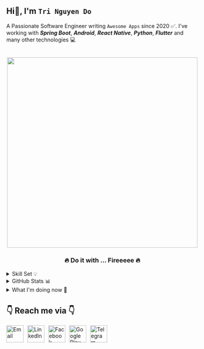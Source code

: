 <!-- <img src="assets/gif/developer.gif" width="100%"/> -->

<div align="start">
 
## Hi👋, I'm `Tri Nguyen Do`
A Passionate Software Engineer writing `Awesome Apps` since 2020 ✅. I've working with ***Spring Boot***, ***Android***, ***React Native***, ***Python***, ***Flutter*** and many other technologies 💻

</div>

######

<div align="center">
    <img src="assets/gif/developer.gif" width="500px"/>
    <h3><b>🔥 Do it with ... Fireeeee 🔥</b></h3>
</div>

<details>
<summary>Skill Set 💡</summary>
<div align="center">
    
| Language | `Java` `Kotlin` `Python` `JavaScript` `Dart` `Bash` |
| :- | :- |
| Mobile | `Android` `Flutter` `React Native` |
| Backend | `Spring Boot` `FastAPI` |
| Web | `ReactJS/NextJS` `VueJS`|
| Database | `SQLite` `PostgreSQL` |
| Others | `Firebase` `Redis` |

</div>

</details>

<details>
    <summary>GitHub Stats 📊</summary>
    <p align="center">
        <img 
            src="https://github-readme-stats.vercel.app/api?username=dofire&count_private=true&show_icons=true&include_all_commits=true" 
            alt="Tri Do | Stats" 
        />
    </p>
</details>

<details>
<summary>What I'm doing now 👀</summary>

<br> <!-- This line adds the spacing -->

- 🎨 Contribute to `Open Source` projects
- ⭐ Developing awesome Projects on the Google Play Store
- 🔥 Diving in `software architectures`, `system design` and `LeetCode`

</details>

######

## 👇 Reach me via 👇

<div style="display: flex; justify-content: flex-start;">

  <!-- GMAIL -->
  <a href="mailto:trind.work@gmail.com" title="Send Email" style="padding-right: 10px;">
    <img src="assets/logo/Gmail.png" width="45" alt="Email" />
  </a>

  <!-- LINKEDIN -->
  <a href="https://www.linkedin.com/in/tridonguyen/" title="Redirect to LinkedIn" style="padding-right: 10px;">
    <img src="assets/logo/LinkedIn.png" width="45" alt="LinkedIn" />
  </a>
  
  <!-- FACEBOOK -->
  <a href="https://www.facebook.com/trido392/" title="Redirect to Facebook" style="padding-right: 10px;">
    <img src="assets/logo/Facebook.png" width="45" alt="Facebook" />
  </a>

  <!-- PLAY STORE -->
  <a href="https://play.google.com/store/apps/developer?id=Langhance" title="Redirect to Google Play" style="padding-right: 10px;">
    <img src="assets/logo/GooglePlay.png" width="45" alt="Google Play" />
  </a>

  <!-- TELEGRAM -->
  <a href="https://t.me/tridonguyen" title="Redirect to Telegram" style="padding-right: 10px;">
    <img src="assets/logo/Telegram.png" width="45" alt="Telegram" />
  </a>

  <!-- FIVERR -->
  <!--<a href="https://www.fiverr.com/tridonguyen" title="Redirect to Fiverr" style="padding-right: 10px;">
    <img src="assets/logo/Fiverr.png" width="45" alt="Fiverr" />
  </a> -->

  <!-- UPWORK -->
  <!--<a href="https://www.upwork.com/freelancers/~01e2ce8a35ff551045" title="Redirect to Upwork" style="padding-right: 10px;">
    <img src="assets/logo/Upwork.png" width="45" alt="Upwork" />
  </a>-->

</div>
